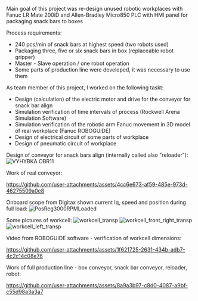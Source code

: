 Main goal of this project was re-design unused robotic workplaces with Fanuc LR Mate 200iD and Allen-Bradley Micro850 PLC with HMI panel for packaging snack bars to boxes

Process requirements:
  - 240 pcs/min of snack bars at highest speed (two robots used)
  - Packaging three, five or six snack bars in box (replaceable robot gripper)
  - Master - Slave operation / one robot operation
  - Some parts of production line were developed, it was necessary to use them


As team member of this project, I worked on the following taskt:
  - Design (calculation) of the electric motor and drive for the conveyor for snack bar align
  - Simulation verification of time intervals of process (Rockwell Arena Simulation Software)
  - Simulation verification of the robotic arm Fanuc movement in 3D model of real workplace (Fanuc ROBOGUIDE)
  - Design of electrical circuit of some parts of workplace
  - Design of pneumatic circuit of workplace


Design of conveyor for snack bars align (internally called also "reloader"):
![VYHYBKA OBR11](https://github.com/user-attachments/assets/709048f5-b67e-489f-b12b-08bd235cdb87)

Work of real conveyor:

https://github.com/user-attachments/assets/4cc6e673-af59-485e-973d-46275509a0e8

Onboard scope from Digitax shown current Iq, speed and position during full load:
![PosReg3000RPMLoaded](https://github.com/user-attachments/assets/84016715-8c76-4ade-b3c4-893517dd3a54)

Some pictures of workcell:
![workcell_transp](https://github.com/user-attachments/assets/06fe2e31-314e-4cda-ad67-8268410d8961)
![workcell_front_right_transp](https://github.com/user-attachments/assets/2a6da1b2-a1b5-467a-abe0-fd02358c4fee)
![workcell_left_transp](https://github.com/user-attachments/assets/809d1300-6268-4137-a785-781dc32d18ec)

Video from ROBOGUIDE software - verification of workcell dimensions:

https://github.com/user-attachments/assets/1f621725-2631-434b-adb7-4c2c14c08e76

Work of full production line - box conveyor, snack bar conveyor, reloader, robot:

https://github.com/user-attachments/assets/8a9a3b97-c8d0-4087-a9bf-c55d98a3a3a7


